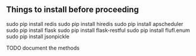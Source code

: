 Things to install before proceeding
-----------------------------------

sudo pip install redis
sudo pip install hiredis
sudo pip install apscheduler
sudo pip install flask
sudo pip install flask-restful
sudo pip install flufl.enum
sudo pip install jsonpickle


TODO document the methods